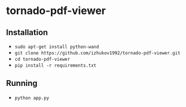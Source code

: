 # tornado-pdf-viewer

## Installation

* `sudo apt-get install python-wand`
* `git clone https://github.com/izhukov1992/tornado-pdf-viewer.git`
* `cd tornado-pdf-viewer`
* `pip install -r requirements.txt`

## Running

* `python app.py`
